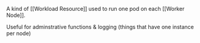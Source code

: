 A kind of [[Workload Resource]] used to run one pod on each [[Worker Node]].

Useful for adminstrative functions & logging (things that have one instance per node)